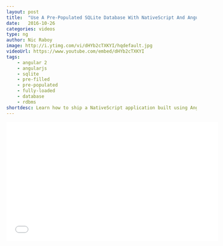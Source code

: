 ```yaml
---
layout: post
title:  "Use A Pre-Populated SQLite Database With NativeScript And Angular 2"
date:   2016-10-26
categories: videos
type: ng
author: Nic Raboy
image: http://i.ytimg.com/vi/dHYb2cTXKYI/hqdefault.jpg
videoUrl: https://www.youtube.com/embed/dHYb2cTXKYI
tags: 
    - angular 2
    - angularjs
    - sqlite
    - pre-filled
    - pre-populated
    - fully-loaded
    - database
    - rdbms
shortdesc: Learn how to ship a NativeScript application built using Angular 2 with a pre-populated SQLite database.
---
```

<iframe width="560" height="315" src="{{ page.videoUrl }}" frameborder="0" allowfullscreen></iframe>

